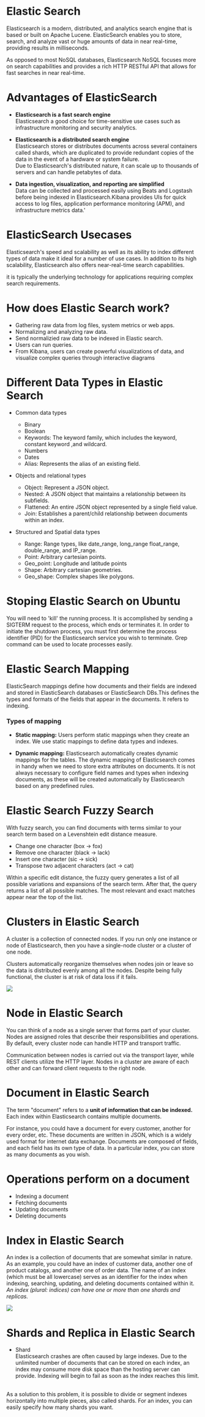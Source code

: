 # Elastic Search
Elasticsearch is a modern, distributed, and analytics search engine that is based or built on Apache Lucene. ElasticSearch enables you to store, search, and analyze vast or huge amounts of data in near real-time, providing results in milliseconds.
<br/>

As opposed to most NoSQL databases, Elasticsearch NoSQL focuses more on search capabilities and provides a rich HTTP RESTful API that allows for fast searches in near real-time.

# Advantages of ElasticSearch
- **Elasticsearch is a fast search engine** <br/>
Elasticsearch a good choice for time-sensitive use cases such as infrastructure monitoring and security analytics.

- **Elasticsearch is a distributed search engine<br/>**
Elasticsearch stores or distributes documents across several containers called shards, which are duplicated to provide redundant copies of the data in the event of a hardware or system failure. 
<br/>Due to Elasticsearch's distributed nature, it can scale up to thousands of servers and can handle petabytes of data.

- **Data ingestion, visualization, and reporting are simplified**<br/>
Data can be collected and processed easily using Beats and
Logstash before being indexed in Elasticsearch.Kibana provides UIs for quick access to log files, application performance monitoring (APM), and infrastructure metrics data.'

# ElasticSearch Usecases
Elasticsearch's speed and scalability as well as its ability to index different types of data make it ideal for a number of use cases. In addition to its high scalability, Elasticsearch also offers near-real-time search capabilities.<br/>

it is typically the underlying technology for applications requiring complex search
requirements.

# How does Elastic Search work?
- Gathering raw data from log files, system metrics or web apps.
- Normalizing and analyzing raw data.
- Send normalizied raw data to be indexed in Elastic search.
- Users can run queries.
- From Kibana,  users can create powerful visualizations of data, and visualize complex queries through interactive diagrams

# Different Data Types in Elastic Search
- Common data types
    - Binary
    - Boolean
    - Keywords: The keyword family, which includes the keyword, constant keyword ,and wildcard.
    - Numbers
    - Dates
    - Alias: Represents the alias of an existing field.

- Objects and relational types
    - Object: Represent a JSON object.
    - Nested: A JSON object that maintains a relationship between its subfields.
    - Flattened: An entire JSON object represented by a single field value.
    - Join: Establishes a parent/child relationship between documents within an index.

- Structured and Spatial data types
    - Range: Range types, like date_range, long_range float_range, double_range, and IP_range.
    - Point: Arbitrary cartesian points.
    - Geo_point: Longitude and latitude points
    - Shape: Arbitrary cartesian geometries.
    - Geo_shape: Complex shapes like polygons.

# Stoping Elastic Search on Ubuntu
You will need to 'kill' the running process. It is accomplished by sending a SIGTERM request to the process, which ends or terminates it. In order to initiate the shutdown process, you must first determine the process identifier (PID) for the Elasticsearch service you wish to terminate. Grep command can be used to locate processes easily.

# Elastic Search Mapping
ElasticSearch mappings define how documents and their fields are indexed and stored in ElasticSearch databases or ElasticSearch DBs.This defines the types and formats of the fields that appear in the documents. It refers to indexing.
<br/>

### Types of mapping
- **Static mapping:** Users perform static mappings when they create an index. We use static mappings to define data types and indexes.

- **Dynamic mapping:** Elasticsearch automatically creates dynamic mappings for the tables. The dynamic mapping of Elasticsearch comes in handy when we need to store extra attributes on documents. It is not always necessary to configure field names and types when indexing documents, as these will be created automatically by Elasticsearch based on any predefined rules.


# Elastic Search Fuzzy Search
With fuzzy search, you can find documents with terms similar to your search term based on a Levenshtein edit distance measure.
- Change one character (box → fox)
- Remove one character (black → lack)
- Insert one character (sic → sick)
- Transpose two adjacent characters (act → cat)

Within a specific edit distance, the fuzzy query generates a list of all possible variations and expansions of the search term. After that, the query returns a list of all possible matches. The most relevant and exact matches appear near the top of the list.

# Clusters in Elastic Search
A cluster is a collection of connected nodes. If you run only one instance or node of Elasticsearch, then you have a single-node cluster or a cluster of one node.<br/>

Clusters automatically reorganize themselves when nodes join or leave so the data is distributed evenly among all the nodes. Despite being fully functional, the cluster is at risk of data loss if it fails.

![](./elastic-cluster.png)

# Node in Elastic Search
You can think of a node as a single server that forms part of your cluster. Nodes are assigned roles that describe their responsibilities and operations. By default, every cluster node can handle HTTP and transport traffic. <br/>

Communication between nodes is carried out via the transport layer, while REST clients utilize the HTTP layer. Nodes in a cluster are aware of each other and can forward client requests to the right node.

# Document in Elastic Search
The term "document" refers to a **unit of information that can be indexed.** Each index within Elasticsearch contains multiple documents. 
<br/>

For instance, you could have a document for every customer, another for every order, etc. These documents are written in JSON, which is a widely used format for internet data exchange. Documents are composed of fields, and each field has its own type of data. In a particular index, you can store as many documents as you wish.

# Operations perform on a document
- Indexing a document
- Fetching documents
- Updating documents
- Deleting documents

# Index in Elastic Search
An index is a collection of documents that are somewhat similar in nature.
<br/>
As an example, you could have an index of customer data, another one of product catalogs, and another one of order data.  The name of an index (which must be all lowercase) serves as an identifier for the index when indexing, searching, updating, and deleting documents contained within it.<br/>
*An index (plural: indices) can have one or more than one shards and replicas.*

![](./index-layout.png)

# Shards and Replica in Elastic Search
- Shard<br/>
Elasticsearch crashes are often caused by large indexes.
Due to the unlimited number of documents that can be stored on each index, an index may consume more disk space than the hosting server can provide. Indexing will begin to fail as
soon as the index reaches this limit.
<br/>
As a solution to this problem, it is possible to divide or segment indexes horizontally into multiple pieces, also called shards. For an index, you can easily specify how many shards you want.

